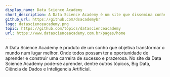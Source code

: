 ```yaml
---
display_name: Data Science Academy
short_description: A Data Science Academy é um site que dissemina conhecimento tecnológico.
github_url: https://github.com/dsacademybr
logo: datascienceacademy.png
topic: https://github.com/topics/datascienceacademy
url: https://www.datascienceacademy.com.br/pages/home
---
```

A Data Science Academy é produto de um sonho que objetiva transformar o mundo num lugar melhor.  Onde todos possam ter a oportunidade de aprender e construir uma carreira de sucesso e prazerosa. No site da Data Science Academy pode-se aprender, dentre outros tópicos, Big Data, Ciência de Dados e Inteligencia Artificial.
